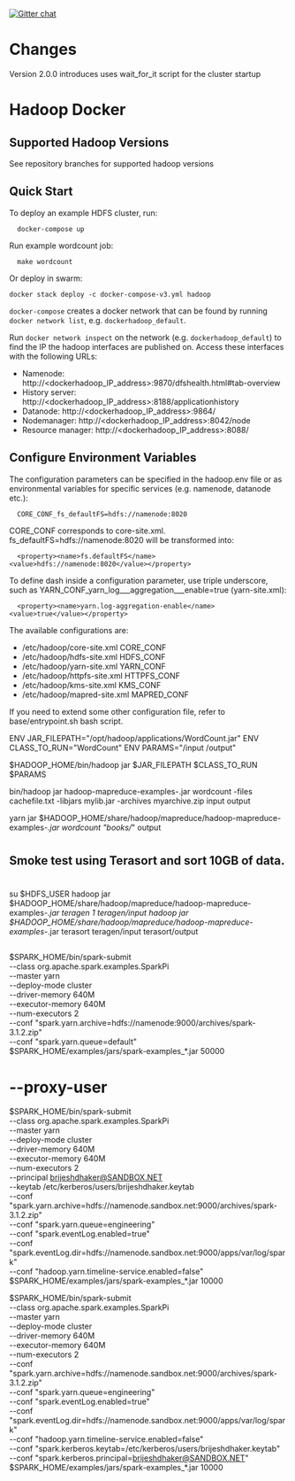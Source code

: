 [![Gitter chat](https://badges.gitter.im/gitterHQ/gitter.png)](https://gitter.im/brijeshdhaker-europe/Lobby)

# Changes

Version 2.0.0 introduces uses wait_for_it script for the cluster startup

# Hadoop Docker

## Supported Hadoop Versions
See repository branches for supported hadoop versions

## Quick Start

To deploy an example HDFS cluster, run:
```
  docker-compose up
```

Run example wordcount job:
```
  make wordcount
```

Or deploy in swarm:
```
docker stack deploy -c docker-compose-v3.yml hadoop
```

`docker-compose` creates a docker network that can be found by running `docker network list`, e.g. `dockerhadoop_default`.

Run `docker network inspect` on the network (e.g. `dockerhadoop_default`) to find the IP the hadoop interfaces are published on. Access these interfaces with the following URLs:

* Namenode: http://<dockerhadoop_IP_address>:9870/dfshealth.html#tab-overview
* History server: http://<dockerhadoop_IP_address>:8188/applicationhistory
* Datanode: http://<dockerhadoop_IP_address>:9864/
* Nodemanager: http://<dockerhadoop_IP_address>:8042/node
* Resource manager: http://<dockerhadoop_IP_address>:8088/

## Configure Environment Variables

The configuration parameters can be specified in the hadoop.env file or as environmental variables for specific services (e.g. namenode, datanode etc.):
```
  CORE_CONF_fs_defaultFS=hdfs://namenode:8020
```

CORE_CONF corresponds to core-site.xml. fs_defaultFS=hdfs://namenode:8020 will be transformed into:
```
  <property><name>fs.defaultFS</name><value>hdfs://namenode:8020</value></property>
```
To define dash inside a configuration parameter, use triple underscore, such as YARN_CONF_yarn_log___aggregation___enable=true (yarn-site.xml):
```
  <property><name>yarn.log-aggregation-enable</name><value>true</value></property>
```

The available configurations are:
* /etc/hadoop/core-site.xml CORE_CONF
* /etc/hadoop/hdfs-site.xml HDFS_CONF
* /etc/hadoop/yarn-site.xml YARN_CONF
* /etc/hadoop/httpfs-site.xml HTTPFS_CONF
* /etc/hadoop/kms-site.xml KMS_CONF
* /etc/hadoop/mapred-site.xml  MAPRED_CONF

If you need to extend some other configuration file, refer to base/entrypoint.sh bash script.

ENV JAR_FILEPATH="/opt/hadoop/applications/WordCount.jar"
ENV CLASS_TO_RUN="WordCount"
ENV PARAMS="/input /output"

$HADOOP_HOME/bin/hadoop jar $JAR_FILEPATH $CLASS_TO_RUN $PARAMS

bin/hadoop jar hadoop-mapreduce-examples-<ver>.jar wordcount -files cachefile.txt -libjars mylib.jar -archives myarchive.zip input output

yarn jar $HADOOP_HOME/share/hadoop/mapreduce/hadoop-mapreduce-examples-*.jar wordcount "books/*" output

#
## Smoke test using Terasort and sort 10GB of data.
#
su $HDFS_USER
hadoop jar $HADOOP_HOME/share/hadoop/mapreduce/hadoop-mapreduce-examples-*.jar teragen 1 teragen/input
hadoop jar $HADOOP_HOME/share/hadoop/mapreduce/hadoop-mapreduce-examples-*.jar terasort teragen/input terasort/output



##

$SPARK_HOME/bin/spark-submit \
--class org.apache.spark.examples.SparkPi \
--master yarn \
--deploy-mode cluster \
--driver-memory 640M \
--executor-memory 640M \
--num-executors 2 \
--conf "spark.yarn.archive=hdfs://namenode:9000/archives/spark-3.1.2.zip" \
--conf "spark.yarn.queue=default" \
$SPARK_HOME/examples/jars/spark-examples_*.jar 50000

# --proxy-user

$SPARK_HOME/bin/spark-submit \
--class org.apache.spark.examples.SparkPi \
--master yarn \
--deploy-mode cluster \
--driver-memory 640M \
--executor-memory 640M \
--num-executors 2 \
--principal brijeshdhaker@SANDBOX.NET \
--keytab /etc/kerberos/users/brijeshdhaker.keytab \
--conf "spark.yarn.archive=hdfs://namenode.sandbox.net:9000/archives/spark-3.1.2.zip" \
--conf "spark.yarn.queue=engineering" \
--conf "spark.eventLog.enabled=true" \
--conf "spark.eventLog.dir=hdfs://namenode.sandbox.net:9000/apps/var/log/spark" \
--conf "hadoop.yarn.timeline-service.enabled=false" \
$SPARK_HOME/examples/jars/spark-examples_*.jar 10000


$SPARK_HOME/bin/spark-submit \
--class org.apache.spark.examples.SparkPi \
--master yarn \
--deploy-mode cluster \
--driver-memory 640M \
--executor-memory 640M \
--num-executors 2 \
--conf "spark.yarn.archive=hdfs://namenode.sandbox.net:9000/archives/spark-3.1.2.zip" \
--conf "spark.yarn.queue=engineering" \
--conf "spark.eventLog.enabled=true" \
--conf "spark.eventLog.dir=hdfs://namenode.sandbox.net:9000/apps/var/log/spark" \
--conf "hadoop.yarn.timeline-service.enabled=false" \
--conf "spark.kerberos.keytab=/etc/kerberos/users/brijeshdhaker.keytab" \
--conf "spark.kerberos.principal=brijeshdhaker@SANDBOX.NET" \
$SPARK_HOME/examples/jars/spark-examples_*.jar 10000